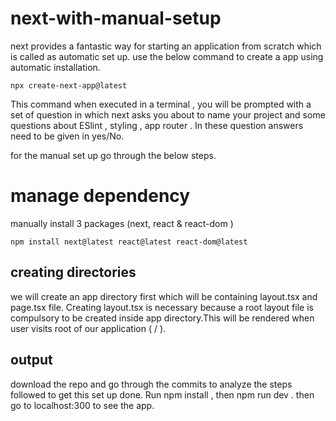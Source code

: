 

# next-with-manual-setup

next provides a fantastic way for starting an application from scratch which is called as automatic set up.
use the below command to create a app using automatic installation.

    npx create-next-app@latest

This command when executed in a terminal , you will be prompted with a set of question in which next asks you about to name your project and some questions about ESlint , styling , app router . In these question answers need to be given in yes/No.

for the manual set up go through the below steps.

# manage dependency

manually install 3 packages (next, react & react-dom )

    npm install next@latest react@latest react-dom@latest
    
## creating directories

we will create an app directory first which will be containing layout.tsx and page.tsx file. Creating layout.tsx is necessary because a root layout file is compulsory to be created inside app directory.This will be rendered when user visits root of our application ( / ).


## output
download the repo and go through the commits to analyze the steps followed to get this set up done. Run npm install , then npm run dev . then go to localhost:300 to see the app.















```